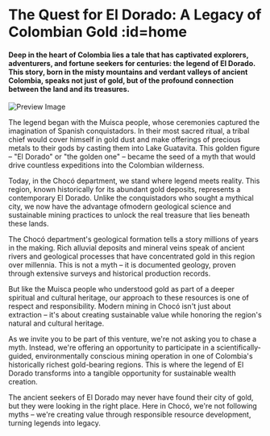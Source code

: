 # The Quest for El Dorado: A Legacy of Colombian Gold :id=home

#### Deep in the heart of Colombia lies a tale that has captivated explorers, adventurers, and fortune seekers for centuries: the legend of El Dorado. This story, born in the misty mountains and verdant valleys of ancient Colombia, speaks not just of gold, but of the profound connection between the land and its treasures.

![Preview Image](https://ucarecdn.com/233f8452-935d-45a3-a46c-f0a1494a5479/-/preview/999x536/)

The legend began with the Muisca people, whose ceremonies captured the imagination of Spanish conquistadors. In their most sacred ritual, a tribal chief would cover himself in gold dust and make offerings of precious metals to their gods by casting them into Lake Guatavita. This golden figure – "El Dorado" or "the golden one" – became the seed of a myth that would drive countless expeditions into the Colombian wilderness.

Today, in the Chocó department, we stand where legend meets reality. This region, known historically for its abundant gold deposits, represents a contemporary El Dorado. Unlike the conquistadors who sought a mythical city, we now have the advantage ofmodern geological science and sustainable mining practices to unlock the real treasure that lies beneath these lands.

The Chocó department's geological formation tells a story millions of years in the making. Rich alluvial deposits and mineral veins speak of ancient rivers and geological processes that have concentrated gold in this region over millennia. This is not a myth – it is documented geology, proven through extensive surveys and historical production records.

But like the Muisca people who understood gold as part of a deeper spiritual and cultural heritage, our approach to these resources is one of respect and responsibility. Modern mining in Chocó isn't just about extraction – it's about creating sustainable value while honoring the region's natural and cultural heritage.

As we invite you to be part of this venture, we're not asking you to chase a myth. Instead, we're offering an opportunity to participate in a scientifically-guided, environmentally conscious mining operation in one of Colombia's historically richest gold-bearing regions. This is where the legend of El Dorado transforms into a tangible opportunity for sustainable wealth creation.

The ancient seekers of El Dorado may never have found their city of gold, but they were looking in the right place. Here in Chocó, we're not following myths – we're creating value through responsible resource development, turning legends into legacy.